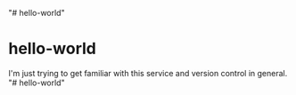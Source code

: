 "# hello-world" 
# hello-world
I'm just trying to get familiar with this service and version control in general.
"# hello-world" 
